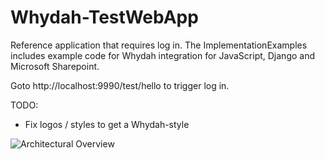 Whydah-TestWebApp
=================

Reference application that requires log in. The ImplementationExamples includes example code for Whydah integration for JavaScript, Django and Microsoft Sharepoint.

Goto http://localhost:9990/test/hello to trigger log in.

TODO:
* Fix logos / styles to get a Whydah-style

![Architectural Overview](https://raw2.github.com/altran/Whydah-SSOLoginWebApp/master/Whydah%20infrastructure.png)
